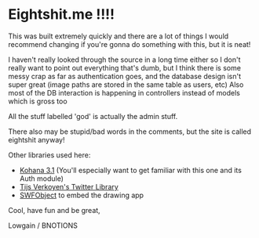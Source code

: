 # Eightshit.me !!!!

This was built extremely quickly and there are a lot of things I would recommend changing if you're gonna do something with this, but it is neat!

I haven't really looked through the source in a long time either so I don't really want to point out everything that's dumb, but I think there is some messy crap as far as authentication goes, and the database design isn't super great (image paths are stored in the same table as users, etc) Also most of the DB interaction is happening in controllers instead of models which is gross too

All the stuff labelled 'god' is actually the admin stuff.

There also may be stupid/bad words in the comments, but the site is called eightshit anyway!

Other libraries used here:
* [Kohana 3.1](http://kohanaframework.org) (You'll especially want to get familiar with this one and its Auth module)
* [Tijs Verkoyen's Twitter Library](http://classes.verkoyen.eu/twitter/)
* [SWFObject](http://code.google.com/p/swfobject/) to embed the drawing app
 
Cool, have fun and be great,

Lowgain / BNOTIONS